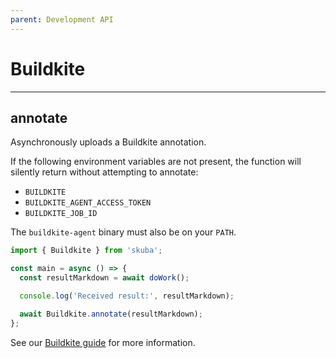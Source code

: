 ```yaml
---
parent: Development API
---
```


# Buildkite

---

## annotate

Asynchronously uploads a Buildkite annotation.

If the following environment variables are not present,
the function will silently return without attempting to annotate:

- `BUILDKITE`
- `BUILDKITE_AGENT_ACCESS_TOKEN`
- `BUILDKITE_JOB_ID`

The `buildkite-agent` binary must also be on your `PATH`.

```typescript
import { Buildkite } from 'skuba';

const main = async () => {
  const resultMarkdown = await doWork();

  console.log('Received result:', resultMarkdown);

  await Buildkite.annotate(resultMarkdown);
};
```

See our [Buildkite guide] for more information.

[buildkite guide]: ../deep-dives/buildkite.md
